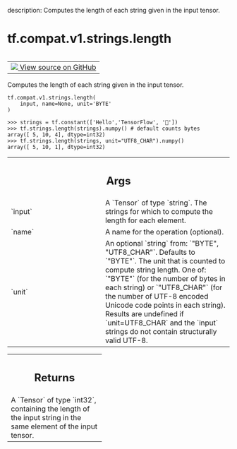description: Computes the length of each string given in the input tensor.

<div itemscope itemtype="http://developers.google.com/ReferenceObject">
<meta itemprop="name" content="tf.compat.v1.strings.length" />
<meta itemprop="path" content="Stable" />
</div>

# tf.compat.v1.strings.length

<!-- Insert buttons and diff -->

<table class="tfo-notebook-buttons tfo-api nocontent" align="left">
<td>
  <a target="_blank" href="https://github.com/tensorflow/tensorflow/blob/r2.4/tensorflow/python/ops/string_ops.py#L379-L405">
    <img src="https://www.tensorflow.org/images/GitHub-Mark-32px.png" />
    View source on GitHub
  </a>
</td>
</table>



Computes the length of each string given in the input tensor.

<pre class="devsite-click-to-copy prettyprint lang-py tfo-signature-link">
<code>tf.compat.v1.strings.length(
    input, name=None, unit='BYTE'
)
</code></pre>



<!-- Placeholder for "Used in" -->

```
>>> strings = tf.constant(['Hello','TensorFlow', '🙂'])
>>> tf.strings.length(strings).numpy() # default counts bytes
array([ 5, 10, 4], dtype=int32)
>>> tf.strings.length(strings, unit="UTF8_CHAR").numpy()
array([ 5, 10, 1], dtype=int32)
```

<!-- Tabular view -->
 <table class="responsive fixed orange">
<colgroup><col width="214px"><col></colgroup>
<tr><th colspan="2"><h2 class="add-link">Args</h2></th></tr>

<tr>
<td>
`input`
</td>
<td>
A `Tensor` of type `string`. The strings for which to compute the
length for each element.
</td>
</tr><tr>
<td>
`name`
</td>
<td>
A name for the operation (optional).
</td>
</tr><tr>
<td>
`unit`
</td>
<td>
An optional `string` from: `"BYTE", "UTF8_CHAR"`. Defaults to
`"BYTE"`. The unit that is counted to compute string length.  One of:
`"BYTE"` (for the number of bytes in each string) or `"UTF8_CHAR"` (for
the number of UTF-8 encoded Unicode code points in each string). Results
are undefined if `unit=UTF8_CHAR` and the `input` strings do not contain
structurally valid UTF-8.
</td>
</tr>
</table>



<!-- Tabular view -->
 <table class="responsive fixed orange">
<colgroup><col width="214px"><col></colgroup>
<tr><th colspan="2"><h2 class="add-link">Returns</h2></th></tr>
<tr class="alt">
<td colspan="2">
A `Tensor` of type `int32`, containing the length of the input string in
the same element of the input tensor.
</td>
</tr>

</table>

